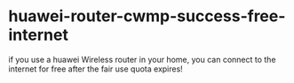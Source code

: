# huawei-router-cwmp-success-free-internet
if you use a huawei Wireless router in your home, you can connect to the internet for free after the fair use quota expires!
